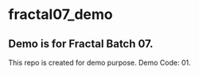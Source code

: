 # fractal07_demo
## Demo is for Fractal Batch 07.
This repo is created for demo purpose. Demo Code: 01.

